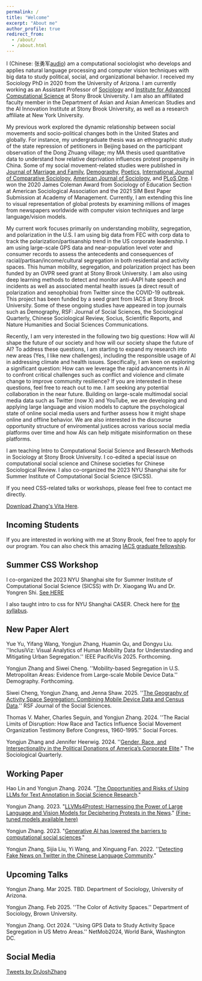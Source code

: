 ```yaml
---
permalink: /
title: "Welcome"
excerpt: "About me"
author_profile: true
redirect_from:
  - /about/
  - /about.html
---
```


I (Chinese: 张勇军[audio](https://yongjunzhang.com/files/name.m4a)) am a computational sociologist who develops and applies natural language processing and computer vision techniques with big data to study political, social, and organizational behavior. I received my Sociology PhD in 2020 from the University of Arizona. I am currently working as an Assistant Professor of [Sociology](https://www.stonybrook.edu/commcms/sociology//people/faculty/Zhang.php) and [Institute for Advanced Computational Science](https://iacs.stonybrook.edu/) at Stony Brook University. I am also an affiliated faculty member in the Department of Asian and Asian American Studies and the AI Innovation Institute at Stony Brook University, as well as a research affiliate at New York University.

My previous work explored the dynamic relationship between social movements and socio-political changes both in the United States and globally. For instance, my undergraduate thesis was an ethnographic study of the state repression of petitioners in Beijing based on the participant observation of the Dong Zhuang village; my MA thesis used quantitative data to understand how relative deprivation influences protest propensity in China. Some of my social movement-related studies were published in [Journal of Marriage and Family](https://yongjunzhang.com/files/jomf.12419.pdf), [Demography](https://doi.org/10.1007/s13524-017-0632-9), [Poetics](https://doi.org/10.1016/j.poetic.2018.05.001), [International Journal of Comparative Sociology](https://doi.org/10.1177/0020715219837752), [American Journal of Sociology](https://yongjunzhang.com/files/Fiel-Zhang-2019_AJS.pdf), and [PLoS One](https://yongjunzhang.com/files/pone.pdf). I won the 2020 James Coleman Award from Sociology of Education Section at American Sociological Association and the 2021 SIM Best Paper Submission at Academy of Management. Currently, I am extending this line to visual representation of global protests by examining millions of images from newspapers worldwide with computer vision techniques and large language/vision models.

My current work focuses primarily on understanding mobility, segregation, and polarization in the U.S. I am using big data from FEC with corp data to track the polarization/partisanship trend in the US corporate leadership. I am using large-scale GPS data and near-population level voter and consumer records to assess the antecedents and consequences of racial/partisan/income/cultural segregation in both residential and activity spaces. This human mobility, segregation, and polarization project has been funded by an OVPR seed grant at Stony Brook University. I am also using deep learning methods to detect and monitor anti-AAPI hate speech and incidents as well as associated mental health issues (a direct result of polarization and xenophobia) from Twitter since the COVID-19 outbreak. This project has been funded by a seed grant from IACS at Stony Brook University. Some of these ongoing studies have appeared in top journals such as Demography, RSF: Journal of Social Sciences, the Sociological Quarterly, Chinese Sociological Review, Socius, Scientific Reports, and Nature Humanities and Social Sciences Communications.

Recently, I am very interested in the following two big questions: How will AI shape the future of our society and how will our society shape the future of AI? To address these questions, I am starting to expand my research into new areas (Yes, I like new challenges), including the responsible usage of AI in addressing climate and health issues. Specifically, I am keen on exploring a significant question: How can we leverage the rapid advancements in AI to confront critical challenges such as conflict and violence and climate change to improve community resilience? If you are interested in these questions, feel free to reach out to me. I am seeking any potential collaboration in the near future. Building on large-scale multimodal social media data such as Twitter (now X) and YouTube, we are developing and applying large language and vision models to capture the psychological state of online social media users and further assess how it might shape online and offline behavior.  We are also interested in the discourse opportunity structure of enviromental justices across various social media platforms over time and how AIs can help mitigate misinformation on these platforms. 

I am teaching Intro to Computational Social Science and Research Methods in Sociology at Stony Brook University. I co-edited a special issue on computational social science and Chinese societies for Chinese Sociological Review. I also co-organized the 2023 NYU Shanghai site for Summer Institute of Computational Social Science (SICSS).

If you need CSS-related talks or workshops, please feel free to contact me directly. 

[Download Zhang's Vita Here](https://yongjunzhang.com/files/zhang-vita.pdf).

## Incoming Students

If you are interested in working with me at Stony Brook, feel free to apply for our program. You can also check this amazing [IACS graduate fellowship](https://iacs.stonybrook.edu/opportunities/fellowships/Graduate-Fellowships). 

## Summer CSS Workshop
I co-organized the 2023 NYU Shanghai site for Summer Institute of Computational Social Science (SICSS) with Dr. Xiaogang Wu and Dr. Yongren Shi. [See HERE](https://sicss.io/2023/nyu-shanghai/)

I also taught intro to css for NYU Shanghai CASER. Check here for [the syllabus](https://yongjunzhang.com/files/CSS_Intro_NYU_Shanghai_Syllabus.pdf). 


## New Paper Alert

Yue Yu, Yifang Wang, Yongjun Zhang, Huamin Qu, and Dongyu Liu. ''InclusiViz: Visual Analytics of Human Mobility Data for Understanding and Mitigating Urban Segregation.'' IEEE PacificVis 2025. Forthcoming.

Yongjun Zhang and Siwei Cheng. ''Mobility-based Segregation in U.S. Metropolitan Areas: Evidence from Large-scale Mobile Device Data.'' Demography. Forthcoming.

Siwei Cheng, Yongjun Zhang, and Jenna Shaw. 2025. ''[The Geography of Activity Space Segregation: Combining Mobile Device Data and Census Data](https://www.rsfjournal.org/content/11/1/132).'' RSF Journal of the Social Sciences.

Thomas V. Maher, Charles Seguin, and Yongjun Zhang. 2024. ''The Racial Limits of Disruption: How Race and Tactics Influence Social Movement Organization Testimony Before Congress, 1960-1995.'' Social Forces.

Yongjun Zhang and Jennifer Heerwig. 2024. ''[Gender, Race, and Intersectionality in the Political Donations of America’s Corporate Elite](https://doi.org/10.1080/00380253.2024.2314069)." The Sociological Quarterly.


## Working Paper

Hao Lin and Yongjun Zhang. 2024. "[The Opportunities and Risks of Using LLMs for Text Annotation in Social Science Research](https://files.osf.io/v1/resources/79qu8/providers/osfstorage/66aa8212aa5b64458b9b3fe2)."

Yongjun Zhang. 2023. "[LLVMs4Protest: Harnessing the Power of Large Language and Vision Models for Deciphering Protests in the News](https://yongjunzhang.com/files/LLVM4Protest.pdf)." [(Fine-tuned models available here)](https://github.com/joshzyj/llvms4protest)

Yongjun Zhang. 2023. "[Generative AI has lowered the barriers to computational social sciences](https://yongjunzhang.com/files/Generative_AI_and_CSS.pdf)."

Yongjun Zhang, Sijia Liu, Yi Wang, and Xinguang Fan. 2022. ''[Detecting Fake News on Twitter in the Chinese Language Community](https://doi.org/10.48550/arXiv.2304.03454)."


## Upcoming Talks

Yongjun Zhang. Mar 2025. TBD. Department of Sociology, University of Arizona.

Yongjun Zhang. Feb 2025. ''The Color of Activity Spaces.'' Department of Sociology, Brown University.

Yongjun Zhang. Oct 2024. ''Using GPS Data to Study Activity Space Segregation in US Metro Areas.'' NetMob2024, World Bank, Washington DC.

## Social Media

<a class="twitter-timeline" data-width="500" href="https://twitter.com/DrJoshZhang?ref_src=twsrc%5Etfw">Tweets by DrJoshZhang</a> <script async src="https://platform.twitter.com/widgets.js" charset="utf-8"></script>
